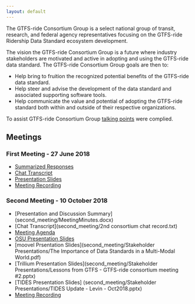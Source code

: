 ```yaml
---
layout: default
---
```

The GTFS-ride Consortium Group is a select national group of transit, research, and federal agency representatives focusing on the GTFS-ride Ridership Data Standard ecosystem development.

The vision the GTFS-ride Consortium Group is a future where industry stakeholders are motivated and active in adopting and using the GTFS-ride data standard. The GTFS-ride Consortium Group goals are then to:
* Help bring to fruition the recognized potential benefits of the GTFS-ride data standard. 
* Help steer and advise the development of the data standard and associated supporting software tools.
* Help communicate the value and potential of adopting the GTFS-ride standard both within and outside of their respective organizations.

To assist GTFS-ride Consortium Group [talking points](first_meeting/Consortium_Group_Talking_Points.docx) were complied.

## Meetings

### First Meeting - 27 June 2018
* [Summarized Responses](first_meeting/GTFS-ride_Consortium_Chat_Summary_06272018.docx)
* [Chat Transcript](first_meeting/GTFS-ride_Chat_FirstMeeting_06272018.xlsx)
* [Presentation Slides](first_meeting/GTFS-ride_WebinarPresentation_v6_06272018.pptx)
* [Meeting Recording](https://media.oregonstate.edu/media/t/0_ptntpw8x)

### Second Meeting - 10 October 2018
* [Presentation and Discussion Summary] (second_meeting/MeetingMinutes.docx)
* [Chat Transcript](second_meeting/2nd consortium chat record.txt)
* [Meeting Agenda](second_meeting/GTFS-ride_2nd_Consortium_MeetingAgenda.docx)
* [OSU Presentation Slides](second_meeting/GTFS-ride_Meeting2_Presentation_v2_10102018.pptx)
* [moovel Prsentation Slides](second_meeting/Stakeholder Presentations/The Importance of Data Standards in a Multi-Modal World.pdf)
* [Trillium Presentation Slides](second_meeting/Stakeholder Presentations/Lessons from GTFS - GTFS-ride consortium meeting #2.pptx)
* [TIDES Presentation Slides] (second_meeting/Stakeholder Presentations/TIDES Update - Levin - Oct2018.pptx)
* [Meeting Recording](https://media.oregonstate.edu/media/t/1_s6nl0evv)
